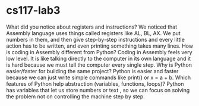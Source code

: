 # cs117-lab3
What did you notice about registers and instructions?
We noticed that Assembly language uses things called registers like AL, BL, AX. We put numbers in them, and then give step-by-step instructions and every little action has to be written, and even printing something takes many lines.
How is coding in Assembly different from Python?
Coding in Assembly feels very low level. It is like talking directly to the computer in its own language and it is hard because we must tell the computer every single step.
Why is Python easier/faster for building the same project?
Python is easier and faster because we can just write simple commands like print() or x = a + b.
Which features of Python help abstraction (variables, functions, loops)?
Python has variables that let us store numbers or text , so we can focus on solving the problem not on controlling the machine step by step.
